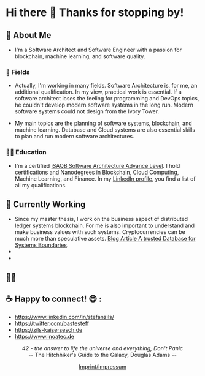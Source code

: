 # Hi there 👋 Thanks for stopping by!

##  🔭  About Me
- I'm a Software Architect and Software Engineer with a passion for blockchain, machine learning, and software quality.

### 🌱 Fields

- Actually, I'm working in many fields. Software Architecture is, for me, an additional qualification. In my view, practical work is essential. If a software architect loses the feeling for programming and DevOps topics, he couldn't develop modern software systems in the long run. Modern software systems could not design from the Ivory Tower.

- My main topics are the planning of software systems, blockchain, and machine learning. Database and Cloud systems are also essential skills to plan and run modern software architectures.

### 👨‍🎓 Education

- I'm a certified [iSAQB Software Architecture Advance Level](https://www.isaqb.org/certifications/cpsa-certifications/cpsa-advanced-level/). I hold certifications and Nanodegrees in Blockchain, Cloud Computing, Machine Learning, and Finance. In my [LinkedIn profile](https://www.linkedin.com/in/stefanzils/), you find a list of all my qualifications.

## 👷 Currently Working
- Since my master thesis, I work on the business aspect of distributed ledger systems blockchain. For me is also important to understand and make business values with such systems. Cryptocurrencies can be much more than speculative assets. [Blog Article A trusted Database for Systems Boundaries](https://zils-kaisersesch.de/2020/01/15/a-trusted-database-for-systems-boundaries/).
-
-

## 🚵‍♂️


## :coffee: Happy to connect! :smile: : 
  - https://www.linkedin.com/in/stefanzils/
  - https://twitter.com/bastesteff
  - https://zils-kaisersesch.de
  - https://www.inoatec.de

<p align="center">
 <i>42 - the answer to life the universe and everything, Don't Panic</i><br>
 -- The Hitchhiker's Guide to the Galaxy, Douglas Adams --
</p>

<p align="center">
  <a href="https://zils-kaisersesch.de/impressum/">Imprint/Impressum</a>
</p>



<!--
**Eifel42/eifel42** is a ✨ _special_ ✨ repository because its `README.md` (this file) appears on your GitHub profile.

Here are some ideas to get you started:

- 🔭 I’m currently working on ...
- 🌱 I’m currently learning ...
- 👯 I’m looking to collaborate on ...
- 🤔 I’m looking for help with ...
- 💬 Ask me about ...
- 📫 How to reach me: ...
- 😄 Pronouns: ...
- ⚡ Fun fact: ...
-->
